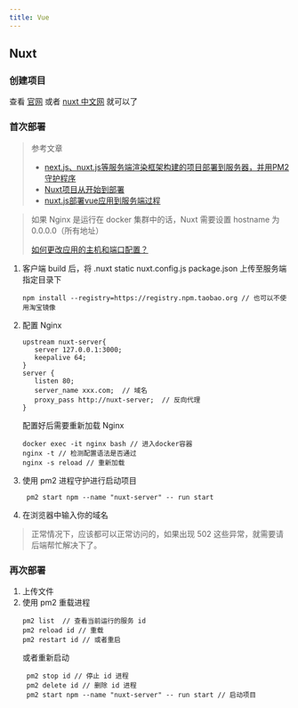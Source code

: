 ```yaml
---
title: Vue
---
```



## Nuxt

### 创建项目
查看 [官网](https://nuxtjs.org/docs/2.x/get-started/installation) 或者 [nuxt 中文网](https://www.nuxtjs.cn/guide/installation) 就可以了

### 首次部署 
> 参考文章
> - [next.js、nuxt.js等服务端渲染框架构建的项目部署到服务器，并用PM2守护程序](https://segmentfault.com/a/1190000012774650)
> - [Nuxt项目从开始到部署](https://segmentfault.com/a/1190000020452519?utm_source=tag-newest)
> - [nuxt.js部署vue应用到服务端过程](https://segmentfault.com/a/1190000014450967)

> 如果 Nginx 是运行在 docker 集群中的话，Nuxt 需要设置 hostname 为 0.0.0.0（所有地址）
>
> [如何更改应用的主机和端口配置？](https://www.nuxtjs.cn/faq/host-port)

1. 客户端 build 后，将 .nuxt  static nuxt.config.js package.json 上传至服务端指定目录下
    ```shell script
    npm install --registry=https://registry.npm.taobao.org // 也可以不使用淘宝镜像
    ```
2. 配置 Nginx
    ```shell script
    upstream nuxt-server{
       server 127.0.0.1:3000;
       keepalive 64;
    }
    server {
       listen 80;
       server_name xxx.com;  // 域名
       proxy_pass http://nuxt-server;  // 反向代理
    }
    ```                                                                                                                                                                       
    配置好后需要重新加载 Nginx
    ```shell script
    docker exec -it nginx bash // 进入docker容器
    nginx -t // 检测配置语法是否通过
    nginx -s reload // 重新加载
    ```
      
3. 使用 pm2 进程守护进行启动项目
   ```shell script
    pm2 start npm --name "nuxt-server" -- run start
    ```

4. 在浏览器中输入你的域名
> 正常情况下，应该都可以正常访问的，如果出现 502 这些异常，就需要请后端帮忙解决下了。

### 再次部署

1. 上传文件
2. 使用 pm2 重载进程
    ```shell script
    pm2 list  // 查看当前运行的服务 id
    pm2 reload id // 重载
    pm2 restart id // 或者重启
    ```
   或者重新启动
   ```shell script
    pm2 stop id // 停止 id 进程
    pm2 delete id // 删除 id 进程
    pm2 start npm --name "nuxt-server" -- run start // 启动项目
    ```
